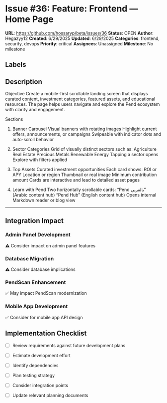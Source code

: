 # Issue #36: Feature: Frontend — Home Page

**URL**: https://github.com/hossaryp/beta/issues/36
**Status**: OPEN
**Author**: Hegazyy12
**Created**: 6/29/2025
**Updated**: 6/29/2025
**Categories**: frontend, security, devops
**Priority**: critical
**Assignees**: Unassigned
**Milestone**: No milestone

## Labels


## Description
Objective
Create a mobile-first scrollable landing screen that displays curated content, investment categories, featured assets, and educational resources. The page helps users navigate and explore the Pend ecosystem with clarity and engagement.

Sections
1. Banner Carousel
Visual banners with rotating images
Highlight current offers, announcements, or campaigns
Swipeable with indicator dots and auto-scroll behavior

2. Sector Categories
Grid of visually distinct sectors such as:
Agriculture
Real Estate
Precious Metals
Renewable Energy
Tapping a sector opens Explore with filters applied

3. Top Assets
Curated investment opportunities
Each card shows:
  ROI or APY
  Location or region
  Thumbnail or real image
  Minimum contribution amount
Cards are interactive and lead to detailed asset pages

4. Learn with Pend
Two horizontally scrollable cards:
“Pend بالعربي” (Arabic content hub)
“Pend Hub” (English content hub)
Opens internal Markdown reader or blog view

---

## Integration Impact

### Admin Panel Development
⚠️ Consider impact on admin panel features

### Database Migration  
⚠️ Consider database implications

### PendScan Enhancement
✅ May impact PendScan modernization

### Mobile App Development
✅ Consider for mobile app API design

## Implementation Checklist
- [ ] Review requirements against future development plans
- [ ] Estimate development effort  
- [ ] Identify dependencies
- [ ] Plan testing strategy
- [ ] Consider integration points
- [ ] Update relevant planning documents

